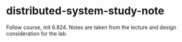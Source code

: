 # distributed-system-study-note

Follow course, mit 6.824. Notes are taken from the lecture and design consideration for the lab.
